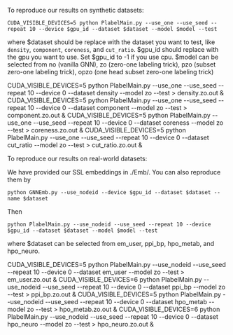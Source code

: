 
To reproduce our results on synthetic datasets:
```
CUDA_VISIBLE_DEVICES=5 python PlabelMain.py --use_one --use_seed --repeat 10 --device $gpu_id --dataset $dataset --model $model --test
```
where $dataset should be replace with the dataset you want to test, like `density`, `component`, `coreness`, and `cut_ratio`. $gpu_id should replace with the gpu you want to use. Set $gpu_id to -1 if you use cpu. $model can be selected from no (vanilla GNN), zo (zero-one labeling trick), pzo (subset zero-one labeling trick), opzo (one head subset zero-one labeling trick)

CUDA_VISIBLE_DEVICES=5 python PlabelMain.py --use_one --use_seed --repeat 10 --device 0 --dataset density --model zo --test > density.zo.out &
CUDA_VISIBLE_DEVICES=5 python PlabelMain.py --use_one --use_seed --repeat 10 --device 0 --dataset component --model zo --test > component.zo.out &
CUDA_VISIBLE_DEVICES=5 python PlabelMain.py --use_one --use_seed --repeat 10 --device 0 --dataset coreness --model zo --test > coreness.zo.out &
CUDA_VISIBLE_DEVICES=5 python PlabelMain.py --use_one --use_seed --repeat 10 --device 0 --dataset cut_ratio --model zo --test > cut_ratio.zo.out &


To reproduce our results on real-world datasets:

We have provided our SSL embeddings in ./Emb/. You can also reproduce them by
```
python GNNEmb.py --use_nodeid --device $gpu_id --dataset $dataset --name $dataset
```
Then 
```
python PlabelMain.py --use_nodeid --use_seed --repeat 10 --device $gpu_id --dataset $dataset --model $model --test
```
where $dataset can be selected from em_user, ppi_bp, hpo_metab, and hpo_neuro.

CUDA_VISIBLE_DEVICES=5 python PlabelMain.py --use_nodeid --use_seed --repeat 10 --device 0 --dataset em_user --model zo --test > em_user.zo.out &
CUDA_VISIBLE_DEVICES=6 python PlabelMain.py --use_nodeid --use_seed --repeat 10 --device 0 --dataset ppi_bp --model zo --test > ppi_bp.zo.out &
CUDA_VISIBLE_DEVICES=5 python PlabelMain.py --use_nodeid --use_seed --repeat 10 --device 0 --dataset hpo_metab --model zo --test > hpo_metab.zo.out &
CUDA_VISIBLE_DEVICES=6 python PlabelMain.py --use_nodeid --use_seed --repeat 10 --device 0 --dataset hpo_neuro --model zo --test > hpo_neuro.zo.out &
